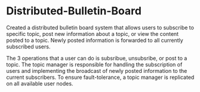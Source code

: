 # Distributed-Bulletin-Board

Created a distributed bulletin board system that allows users to subscribe to specific topic, post
new information about a topic, or view the content posted to a topic. Newly posted information is forwarded to all currently subscribed users.

The 3 operations that a user can do is subsribue, unsubsribe, or post to a topic. The topic manager is responsible for handling the subscription of users and implementing the broadcast of newly posted information to the current subscribers. To ensure fault-tolerance, a topic manager is replicated on all available user nodes.
